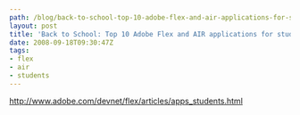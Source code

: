 ```yaml
---
path: /blog/back-to-school-top-10-adobe-flex-and-air-applications-for-students/
layout: post
title: 'Back to School: Top 10 Adobe Flex and AIR applications for students'
date: 2008-09-18T09:30:47Z
tags:
- flex
- air
- students
---
```


<a href="http://www.adobe.com/devnet/flex/articles/apps_students.html" target="_blank">http://www.adobe.com/devnet/flex/articles/apps_students.html</a>